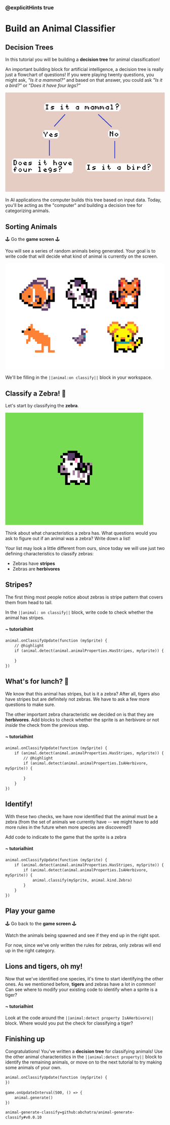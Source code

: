 ### @explicitHints true

# Build an Animal Classifier

## Decision Trees

In this tutorial you will be building a **decision tree** for animal 
classification! 

An important building block for artificial intelligence, a decision tree 
is really just a flowchart of questions! If you were playing twenty 
questions, you might ask, *"Is it a mammal?"* and based on that answer, you 
could ask *"Is it a bird?"* or *"Does it have four legs?"*

![A flow chart for classifying animals](https://raw.githubusercontent.com/jwunderl/arcade-pet-class-room/master/flowchart.png)

In AI applications the computer builds this tree based on input data. 
Today, you'll be acting as the "computer" and building a decision tree for 
categorizing animals.

## Sorting Animals 

🕹 Go the **game screen** 🕹

You will see a series of random animals being generated. Your goal is 
to write code that will decide what kind of animal is currently on the 
screen. 

![Six animal pixel sprites](https://raw.githubusercontent.com/jwunderl/arcade-pet-class-room/master/animals.png)

We'll be filling in the `||animal:on classify||` block in your workspace.

## Classify a Zebra! 🦓

Let's start by classifying the **zebra**.

![Zebra pixel sprite](https://raw.githubusercontent.com/jwunderl/arcade-pet-class-room/master/zebra.png)

Think about what characteristics a zebra has. What questions would 
you ask to figure out if an animal was a zebra? Write down a list!

Your list may look a little different from ours, since today we will 
use just two defining characteristics to classify zebras:

* Zebras have **stripes**
* Zebras are **herbivores**

## Stripes?

The first thing most people notice about zebras is stripe pattern 
that covers them from head to tail.

In the `||animal: on classify||` block, write code to check whether 
the animal has stripes.

#### ~ tutorialhint

```blocks
animal.onClassifyUpdate(function (mySprite) {
    // @highlight
    if (animal.detect(animal.animalProperties.HasStripes, mySprite)) {
    	
    }
})
```

## What's for lunch? 🥬

We know that this animal has stripes, but is it a zebra? After all, tigers 
also have stripes but are definitely not zebras. We have to ask a few more 
questions to make sure.

The other important zebra characteristic we decided on is that they 
are **herbivores**. Add blocks to check whether the sprite is an 
herbivore or not *inside* the check from the previous step.

#### ~ tutorialhint

```blocks
animal.onClassifyUpdate(function (mySprite) {
    if (animal.detect(animal.animalProperties.HasStripes, mySprite)) {
        // @highlight
    	if (animal.detect(animal.animalProperties.IsAHerbivore, mySprite)) {
    	      
        }
    }
})
```

## Identify!

With these two checks, we have now identified that the animal must be a zebra
(from the set of animals we currently have -- we might have to add more rules 
in the future when more species are discovered!)

Add code to indicate to the game that the sprite is a zebra

#### ~ tutorialhint

```blocks
animal.onClassifyUpdate(function (mySprite) {
    if (animal.detect(animal.animalProperties.HasStripes, mySprite)) {
    	if (animal.detect(animal.animalProperties.IsAHerbivore, mySprite)) {
    	    animal.classify(mySprite, animal.kind.Zebra)
        }
    }
})
```

## Play your game

🕹 Go back to the **game screen** 🕹

Watch the animals being spawned and see if they end up in the right spot.

For now, since we've only written the rules for zebras, only zebras will
end up in the right category.

## Lions and tigers, oh my!

Now that we've identified one species, it's time to start identifying the 
other ones. As we mentioned before, **tigers** and zebras have a lot in 
common! Can see where to modify your existing code to identify when a 
sprite is a tiger?

#### ~ tutorialhint

Look at the code around the `||animal:detect property IsAHerbivore||` block. 
Where would you put the check for classifying a tiger?

## Finishing up

Congratulations! You've written a **decision tree** for classifying animals! 
Use the other animal characteristics in the `||animal:detect property||`
block to identify the remaining animals, or move on to the next tutorial to 
try making some animals of your own.


```template
animal.onClassifyUpdate(function (mySprite) {
})

game.onUpdateInterval(500, () => {
    animal.generate()
})
```

```package
animal-generate-classify=github:abchatra/animal-generate-classify#v0.0.10
```
